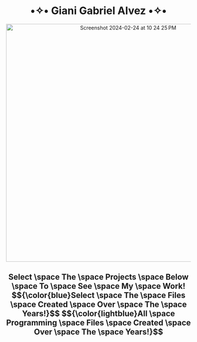 <h1 align="center" style="font-weight:bold;"> •✧• Giani Gabriel Alvez •✧• </h1>



<p align="center">
  <img align="center" width="650" alt="Screenshot 2024-02-24 at 10 24 25 PM" src="https://github.com/Giavonator/Giavonator/assets/68939873/d371b10c-b3b1-491e-81e5-9b95fdd45e92">
</p>


<h2 align="center">
  Select \space The \space Projects \space Below \space To \space See \space My \space Work!
$${\color{blue}Select \space The \space Files \space Created \space Over \space The \space Years!}$$
$${\color{lightblue}All \space Programming \space Files \space Created \space Over \space The \space Years!}$$

</h2>



<!--
**Giavonator/Giavonator** is a ✨ _special_ ✨ repository because its `README.md` (this file) appears on your GitHub profile.

Here are some ideas to get you started:

- 🔭 I’m currently working on ...
- 🌱 I’m currently learning ...
- 👯 I’m looking to collaborate on ...
- 🤔 I’m looking for help with ...
- 💬 Ask me about ...
- 📫 How to reach me: ...
- 😄 Pronouns: ...
- ⚡ Fun fact: ...
-->
